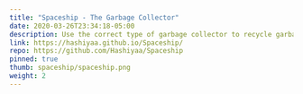```yaml
---
title: "Spaceship - The Garbage Collector"
date: 2020-03-26T23:34:18-05:00
description: Use the correct type of garbage collector to recycle garbage and power your spaceship!
link: https://hashiyaa.github.io/Spaceship/
repo: https://github.com/Hashiyaa/Spaceship
pinned: true
thumb: spaceship/spaceship.png
weight: 2
---
```

